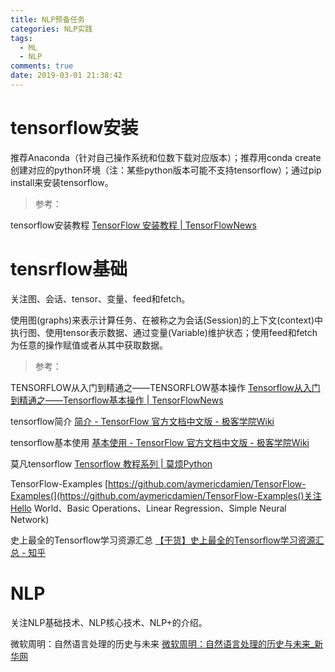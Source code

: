 ```yaml
---
title: NLP预备任务
categories: NLP实践
tags:
  - ML
  - NLP
comments: true
date: 2019-03-01 21:38:42
---
```


# tensorflow安装

推荐Anaconda（针对自己操作系统和位数下载对应版本）；推荐用conda create创建对应的python环境（注：某些python版本可能不支持tensorflow）；通过pip install来安装tensorflow。

<!--more-->

> 参考：

tensorflow安装教程 [TensorFlow 安装教程 | TensorFlowNews](http://www.tensorflownews.com/series/tensorflow-install-tutorial/)

# tensrflow基础

关注图、会话、tensor、变量、feed和fetch。

使用图(graphs)来表示计算任务、在被称之为会话(Session)的上下文(context)中执行图、使用tensor表示数据、通过变量(Variable)维护状态；使用feed和fetch为任意的操作赋值或者从其中获取数据。

> 参考：

TENSORFLOW从入门到精通之——TENSORFLOW基本操作 [Tensorflow从入门到精通之——Tensorflow基本操作 | TensorFlowNews](http://www.tensorflownews.com/2018/03/28/tensorflow_base/)

tensorflow简介 [简介 - TensorFlow 官方文档中文版 - 极客学院Wiki](http://wiki.jikexueyuan.com/project/tensorflow-zh/get_started/introduction.html)

tensorflow基本使用 [基本使用 - TensorFlow 官方文档中文版 - 极客学院Wiki](http://wiki.jikexueyuan.com/project/tensorflow-zh/get_started/basic_usage.html)

莫凡tensorflow [Tensorflow 教程系列 | 莫烦Python](https://morvanzhou.github.io/tutorials/machine-learning/tensorflow/)

TensorFlow-Examples [https://github.com/aymericdamien/TensorFlow-Examples(](https://github.com/aymericdamien/TensorFlow-Examples()关注Hello World、Basic Operations、Linear Regression、Simple Neural Network)

史上最全的Tensorflow学习资源汇总 [【干货】史上最全的Tensorflow学习资源汇总 - 知乎](https://zhuanlan.zhihu.com/p/35515805)

# NLP

关注NLP基础技术、NLP核心技术、NLP+的介绍。

微软周明：自然语言处理的历史与未来 [微软周明：自然语言处理的历史与未来_新华网](http://zhigu.news.cn/2017-06/08/c_129628590.htm)